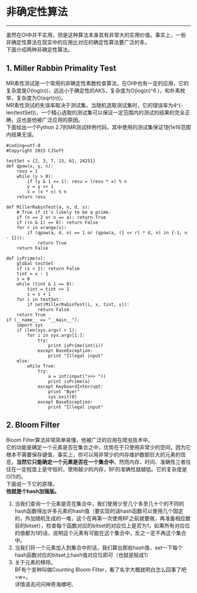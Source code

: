 # 非确定性算法  
***
虽然在OI中并不实用，但是这种算法本身具有非常大的实用价值。事实上，一些非确定性算法在现实中的应用比对应的确定性算法要广泛的多。  
下面介绍两种非确定性算法。  
## 1. Miller Rabbin Primality Test  
MR素性测试是一个常用的非确定性素数检查算法，在OI中也有一定的应用，它的复杂度是O(log(n))，远远小于确定性的AKS，复杂度为O(log(n)^6 )，和朴素枚举，复杂度为O(sqrt(n))。  
MR素性测试的失误率取决于测试集。当随机选取测试集时，它的错误率为4^(-len(testSet))，一个精心选取的测试集可以保证一定范围内的测试的结果的完全正确，这也是他被广泛应用的原因。  
下面给出一个Python 2.7的MR测试样例代码，其中使用的测试集保证1到1e16范围内结果无误。  

<pre><code class='python'>#coding=utf-8
#Copyright 2015 CJSoft

testSet = {2, 3, 7, 13, 61, 24251}
def qpow(x, y, n):
	resu = 1
	while (y > 0):
		if (y & 1 == 1): resu = (resu * x) % n
		y = y >> 1
		x = (x * x) % n
	return resu

def MillerRabinTest(a, n, d, s):
	# True if it's likely to be a prime.
	if (n == 2 or n == a): return True
	if ((n & 1) == 0): return False
	for r in xrange(s):
		if (qpow(a, d, n) == 1 or (qpow(a, (1 << r) * d, n) in {-1, n - 1})):
			return True
	return False
	
def isPrime(x):
	global testSet
	if (x < 2): return False
	tint = x - 1
	s = 0
	while (tint & 1 == 0):
		tint = tint >> 1
		s = s + 1
	for i in testSet:
		if not(MillerRabinTest(i, x, tint, s)): 
			return False
	return True
if (__name__ == "__main__"):
	import sys
	if (len(sys.argv) > 1):
		for i in sys.argv[1:]:
            try:
    			print isPrime(int(i))
            except BaseException:
                print "Illegal input"
	else:
		while True:
			try:
				a = int(input(">>> "))
				print isPrime(a)
			except KeyboardInterrupt:
				print "Bye!"
				sys.exit(0)
			except BaseException:
				print "Illegal input"
</code></pre>

## 2. Bloom Filter  
Bloom Filter算法非常简单易懂，他被广泛的应用在爬虫技术中。  
它的功能是确定一个元素是否在集合之中，优势在于只使用非常少的空间，因为它根本不需要保存键值，事实上，你可以用非常少的内存维护数额巨大的元素的信息，**当然它只能确定一个元素是否在一个集合中**。然而内存、时间、准确性三者往往在一定程度上是守恒的，使用越少的内存，BF的准确性就越低。它的复杂度是O(1)的。  
下面说一下它的原理。  
**他就是个hash加强版。**  
1. 当我们查询一个元素是否在集合中，我们使用少至几个多至几十个的不同的hash函数得出许多元素的hash值（要实现的话hash函数可以使用几个固定的，外加随机生成的一堆，这个在再第一次使用BF之前就要做，再准备相应数目的bitset），检查每个函数对应的bitset的对应位上是否为1，如果所有对应位的值都为1的话，说明这个元素有可能在这个集合中，反之一定不再这个集合中。  
2. 当我们将一个元素加入到集合中的话，我们算出那些hash值，set一下每个hash函数对应的bitset上hash值对应位即可（也就是赋成1）  
3. 关于元素的移除。  
BF有个变种叫做Counting Bloom Filter，看了名字大概就明白怎么回事了吧=w=。  
详情请去问问神奇海螺吧、 
